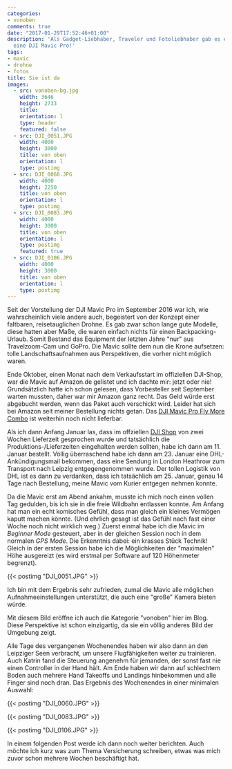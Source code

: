 ```yaml
---
categories:
- vonoben
comments: true
date: "2017-01-29T17:52:46+01:00"
description: 'Als Gadget-Liebhaber, Traveler und Fotoliebhaber gab es ein großes Ziel:
  eine DJI Mavic Pro!'
tags:
- mavic
- drohne
- fotos
title: Sie ist da
images:
  - src: vonoben-bg.jpg
    width: 3646
    height: 2733
    title: 
    orientation: l
    type: header
    featured: false
  - src: DJI_0051.JPG
    width: 4000
    height: 3000
    title: von oben
    orientation: l
    type: postimg
  - src: DJI_0060.JPG
    width: 4000
    height: 2250
    title: von oben
    orientation: l
    type: postimg
  - src: DJI_0083.JPG
    width: 4000
    height: 3000
    title: von oben
    orientation: l
    type: postimg
    featured: true
  - src: DJI_0106.JPG
    width: 4000
    height: 3000
    title: von oben
    orientation: l
    type: postimg
---
```


Seit der Vorstellung der DJI Mavic Pro im September 2016 war ich, wie wahrscheinlich viele andere auch, begeistert von der Konzept einer faltbaren, reisetauglichen Drohne. Es gab zwar schon lange gute Modelle, diese hatten aber Maße, die waren einfach nichts für einen Backpacking-Urlaub. Somit Bestand das Equipment der letzten Jahre "nur" aus Travelzoom-Cam und GoPro.
Die Mavic sollte dem nun die Krone aufsetzen: tolle Landschaftsaufnahmen aus Perspektiven, die vorher nicht möglich waren.

Ende Oktober, einen Monat nach dem Verkaufsstart im offiziellen DJI-Shop, war die Mavic auf Amazon.de gelistet und ich dachte mir: jetzt oder nie! Grundsätzlich hatte ich schon gelesen, dass Vorbesteller seit September warten mussten, daher war mir Amazon ganz recht. Das Geld würde erst abgebucht werden, wenn das Paket auch verschickt wird. Leider hat sich bei Amazon seit meiner Bestellung nichts getan. Das [DJI Mavic Pro Fly More Combo](http://amzn.to/2jKPAWi) ist weiterhin noch nicht lieferbar.

Als ich dann Anfang Januar las, dass im offziellen [DJI Shop](http://store.dji.com/de/product/mavic-pro) von zwei Wochen Lieferzeit gesprochen wurde und tatsächlich die Produktions-/Lieferzeiten eingehalten werden sollten, habe ich dann am 11. Januar bestellt. Völlig überraschend habe ich dann am 23. Januar eine DHL-Ankündigungsmail bekommen, dass eine Sendung in London Heathrow zum Transport nach Leipzig entgegengenommen wurde. Der tollen Logistik von DHL ist es dann zu verdanken, dass ich tatsächlich am 25. Januar, genau 14 Tage nach Bestellung, meine Mavic vom Kurier entgegen nehmen konnte.

Da die Mavic erst am Abend ankahm, musste ich mich noch einen vollen Tag gedulden, bis ich sie in die freie Wildbahn entlassen konnte. Am Anfang hat man ein echt komisches Gefühl, dass man gleich ein kleines Vermögen kaputt machen könnte. (Und ehrlich gesagt ist das Gefühl nach fast einer Woche noch nicht wirklich weg.) Zuerst einmal habe ich die Mavic im *Beginner Mode* gesteuert, aber in der gleichen Session noch in dem normalen *GPS Mode*. Die Erkenntnis dabei: ein krasses Stück Technik! Gleich in der ersten Session habe ich die Möglichkeiten der "maximalen" Höhe ausgereizt (es wird erstmal per Software auf 120 Höhenmeter begrenzt).

{{< postimg "DJI_0051.JPG" >}}

Ich bin mit dem Ergebnis sehr zufrieden, zumal die Mavic alle möglichen Aufnahmeeinstellungen unterstützt, die auch eine "große" Kamera bieten würde.

Mit diesem Bild eröffne ich auch die Kategorie "vonoben" hier im Blog. Diese Perspektive ist schon einzigartig, da sie ein völlig anderes Bild der Umgebung zeigt.

Alle Tage des vergangenen Wochenendes haben wir also dann an den Leipziger Seen verbracht, um unsere Flugfähigkeiten weiter zu trainieren. Auch Katrin fand die Steuerung angenehm für 	jemanden, der sonst fast nie einen Controller in der Hand hält. Am Ende haben wir dann auf schlechtem Boden auch mehrere Hand Takeoffs und Landings hinbekommen und alle Finger sind noch dran. Das Ergebnis des Wochenendes in einer minimalen Auswahl:

{{< postimg "DJI_0060.JPG" >}}

{{< postimg "DJI_0083.JPG" >}}

{{< postimg "DJI_0106.JPG" >}}

In einem folgenden Post werde ich dann noch weiter berichten. Auch möchte ich kurz was zum Thema Versicherung schreiben, etwas was mich zuvor schon mehrere Wochen beschäftigt hat.
